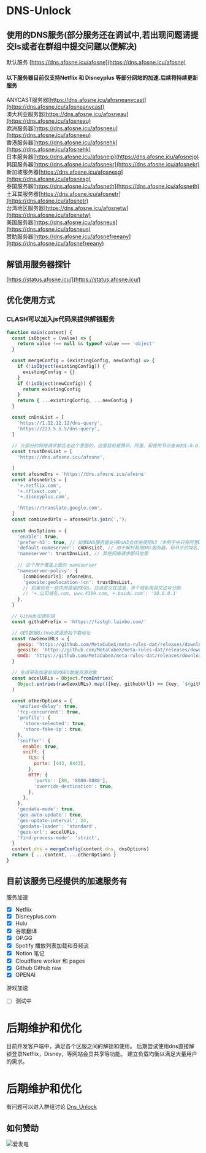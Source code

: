 # DNS-Unlock

## 使用的DNS服务(部分服务还在调试中,若出现问题请提交Is或者在群组中提交问题以便解决)

默认服务 [https://dns.afosne.icu/afosne](https://dns.afosne.icu/afosne)<br/>

#### 以下服务器目前仅支持Netflix 和 Disneyplus 等部分网站的加速.后续将持续更新服务

ANYCAST服务器[https://dns.afosne.icu/afosneanycast](https://dns.afosne.icu/afosneanycast)<br/>
澳大利亚服务器[https://dns.afosne.icu/afosneau](https://dns.afosne.icu/afosneau)<br/>
欧洲服务器[https://dns.afosne.icu/afosneeu](https://dns.afosne.icu/afosneeu)<br/>
香港服务器[https://dns.afosne.icu/afosnehk](https://dns.afosne.icu/afosnehk)<br/>
日本服务器[https://dns.afosne.icu/afosnejp](https://dns.afosne.icu/afosnejp)<br/>
韩国服务器[https://dns.afosne.icu/afosnekr](https://dns.afosne.icu/afosnekr)<br/>
新加坡服务器[https://dns.afosne.icu/afosnesg](https://dns.afosne.icu/afosnesg)<br/>
泰国服务器[https://dns.afosne.icu/afosneth](https://dns.afosne.icu/afosneth)<br/>
土耳其服务器[https://dns.afosne.icu/afosnetr](https://dns.afosne.icu/afosnetr)<br/>
台湾地区服务器[https://dns.afosne.icu/afosnetw](https://dns.afosne.icu/afosnetw)<br/>
美国服务器[https://dns.afosne.icu/afosneus](https://dns.afosne.icu/afosneus)<br/>
赞助服务器[https://dns.afosne.icu/afosnefreeany](https://dns.afosne.icu/afosnefreeany)<br/>

## 解锁用服务器探针

[https://status.afosne.icu/](https://status.afosne.icu/)

## 优化使用方式

### CLASH可以加入js代码来提供解锁服务

```javascript
function main(content) {
  const isObject = (value) => {
    return value !== null && typeof value === 'object'
  }

  const mergeConfig = (existingConfig, newConfig) => {
    if (!isObject(existingConfig)) {
      existingConfig = {}
    }
    if (!isObject(newConfig)) {
      return existingConfig
    }
    return { ...existingConfig, ...newConfig }
  }

  const cnDnsList = [
    'https://1.12.12.12/dns-query',
    'https://223.5.5.5/dns-query',
  ]
  
  // 大部分的网络请求都会走这个里面的，这里目前是腾讯、阿里、和使用节点查询的1.0.0.1的dns
  const trustDnsList = [
    'https://dns.afosne.icu/afosne', 

  ]
  const afosneDns = 'https://dns.afosne.icu/afosne' 
  const afosneUrls = [
    '+.netflix.com',
    '+.nflxext.com',
    '+.disneyplus.com',

    'https://translate.google.com',
  ]
  const combinedUrls = afosneUrls.join(',');
  
  const dnsOptions = {
    'enable': true,
    'prefer-h3': true, // 如果DNS服务器支持DoH3会优先使用h3（本例子中只有阿里DNS支持）
    'default-nameserver': cnDnsList, // 用于解析其他DNS服务器、和节点的域名, 必须为IP, 可为加密DNS。注意这个只用来解析节点和其他的dns，其他网络请求不归他管
    'nameserver': trustDnsList, // 其他网络请求都归他管
    
    // 这个用于覆盖上面的 nameserver
    'nameserver-policy': {
      [combinedUrls]: afosneDns,
      'geosite:geolocation-!cn': trustDnsList,
      // 如果你有一些内网使用的DNS，应该定义在这里，多个域名用英文逗号分割
      // '+.公司域名.com, www.4399.com, +.baidu.com': '10.0.0.1'
    },
  }

  // GitHub加速前缀
  const githubPrefix = 'https://fastgh.lainbo.com/'

  // GEO数据GitHub资源原始下载地址
  const rawGeoxURLs = {
    geoip: 'https://github.com/MetaCubeX/meta-rules-dat/releases/download/latest/geoip-lite.dat',
    geosite: 'https://github.com/MetaCubeX/meta-rules-dat/releases/download/latest/geosite.dat',
    mmdb: 'https://github.com/MetaCubeX/meta-rules-dat/releases/download/latest/country-lite.mmdb',
  }

  // 生成带有加速前缀的GEO数据资源对象
  const accelURLs = Object.fromEntries(
    Object.entries(rawGeoxURLs).map(([key, githubUrl]) => [key, `${githubPrefix}${githubUrl}`]),
  )

  const otherOptions = {
    'unified-delay': true,
    'tcp-concurrent': true,
    'profile': {
      'store-selected': true,
      'store-fake-ip': true,
    },
    'sniffer': {
      enable: true,
      sniff: {
        TLS: {
          ports: [443, 8443],
        },
        HTTP: {
          'ports': [80, '8080-8880'],
          'override-destination': true,
        },
      },
    },
    'geodata-mode': true,
    'geo-auto-update': true,
    'geo-update-interval': 24,
    'geodata-loader': 'standard',
    'geox-url': accelURLs,
    'find-process-mode': 'strict',
  }
  content.dns = mergeConfig(content.dns, dnsOptions)
  return { ...content, ...otherOptions }
}
```




## 目前该服务已经提供的加速服务有

服务加速

- [x] Netflix 
- [x] Disneyplus.com 
- [x] Hulu 
- [x] 谷歌翻译
- [x] OP.GG
- [x] Spotify 播放列表加载和音频流
- [x] Notion 笔记
- [x] Cloudflare worker 和 pages
- [x] Github Github raw
- [x] OPENAI

游戏加速

- [ ] 测试中

# 后期维护和优化

目前开发客户端中，满足各个区服之间的解锁和使用。
后期尝试使用dns直接解锁登录Netflix，Disney，等网站会员共享等功能。
建立负载均衡以满足大量用户的需求。

# 后期维护和优化

有问题可以进入群组讨论 [Dns_Unlock](https://t.me/Dns_Unlock)

## 如何赞助

![爱发电](/img/afd.jpg)
